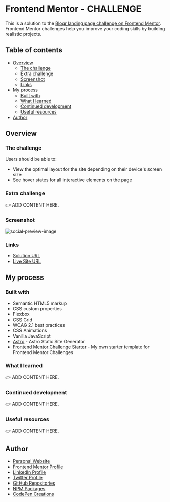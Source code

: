 # Frontend Mentor - CHALLENGE

This is a solution to the [Blogr landing page challenge on Frontend Mentor](https://www.frontendmentor.io/challenges/blogr-landing-page-EX2RLAApP). Frontend Mentor challenges help you improve your coding skills by building realistic projects. 

## Table of contents

- [Overview](#overview)
    - [The challenge](#the-challenge)
    - [Extra challenge](#extra-challenge)
    - [Screenshot](#screenshot)
    - [Links](#links)
- [My process](#my-process)
    - [Built with](#built-with)
    - [What I learned](#what-i-learned)
    - [Continued development](#continued-development)
    - [Useful resources](#useful-resources)
- [Author](#author)

## Overview

### The challenge

Users should be able to:

- View the optimal layout for the site depending on their device's screen size
- See hover states for all interactive elements on the page

### Extra challenge

👉 ADD CONTENT HERE.

### Screenshot

![social-preview-image](https://user-images.githubusercontent.com/3909046/202433639-7c526a08-9679-4089-87d3-88b135060072.png)

### Links

- [Solution URL]()
- [Live Site URL](https://markteekman.github.io/URL/)

## My process

### Built with

- Semantic HTML5 markup
- CSS custom properties
- Flexbox
- CSS Grid
- WCAG 2.1 best practices
- CSS Animations
- Vanilla JavaScript
- [Astro](https://astro.build) - Astro Static Site Generator
- [Frontend Mentor Challenge Starter](https://github.com/markteekman/frontend-mentor-challenge-starter) - My own starter template for Frontend Mentor Challenges

### What I learned

👉 ADD CONTENT HERE.

### Continued development

👉 ADD CONTENT HERE.

### Useful resources

👉 ADD CONTENT HERE.

## Author

- [Personal Website](https://www.markteekman.nl)
- [Frontend Mentor Profile](https://www.frontendmentor.io/profile/markteekman)
- [LinkedIn Profile](https://nl.linkedin.com/in/markteekman)
- [Twitter Profile](https://twitter.com/MarkTeekman)
- [GitHub Repositories](https://github.com/markteekman)
- [NPM Packages](https://www.npmjs.com/~markteekman)
- [CodePen Creations](https://codepen.io/markteekman)
